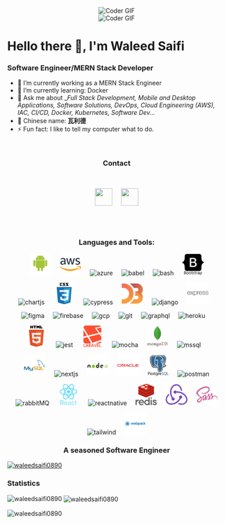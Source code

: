 

<p align="center">
  <img alt="Coder GIF" height=250 width=350 src="https://magiccopy.xyz/assets/images/hadder.gif" />
  <br>
  <img alt="Coder GIF" height=250 width=350 src="https://images.squarespace-cdn.com/content/v1/5769fc401b631bab1addb2ab/1541580611624-TE64QGKRJG8SWAIUS7NS/ke17ZwdGBToddI8pDm48kPoswlzjSVMM-SxOp7CV59BZw-zPPgdn4jUwVcJE1ZvWQUxwkmyExglNqGp0IvTJZamWLI2zvYWH8K3-s_4yszcp2ryTI0HqTOaaUohrI8PI6FXy8c9PWtBlqAVlUS5izpdcIXDZqDYvprRqZ29Pw0o/coding-freak.gif" />
</p>





# Hello there 👋, I'm Waleed Saifi

### Software Engineer/MERN Stack Developer

- 🔭 I’m currently working as a MERN Stack Engineer 
- 🌱 I’m currently learning: Docker
- 💬 Ask me about __Full Stack Development, Mobile and Desktop Applications, Software Solutions, DevOps, Cloud Engineering (AWS), IAC, CI/CD, Docker, Kubernetes, Software Dev..._
- 🧧 Chinese name: __瓦利德__
- ⚡ Fun fact: I like to tell my computer what to do.

<br/>








<h3 align="center">Contact</h3>
<br>
<p align="center">
<a href="https://twitter.com/WaleedSaifi34"><img src="https://www.vectorlogo.zone/logos/twitter/twitter-icon.svg" width="40" height="40"/></a>&nbsp;&nbsp;&nbsp;&nbsp;
<a href="https://www.linkedin.com/in/javascript-web-developer/"><img src="https://www.vectorlogo.zone/logos/linkedin/linkedin-icon.svg" width="40" height="40"/></a>
</p>

<br>
<br>


<h3 align="center">Languages and Tools:</h3>
<p align="center">
    <img src="https://raw.githubusercontent.com/devicons/devicon/master/icons/android/android-original-wordmark.svg" alt="android"  height="50">&nbsp;&nbsp;&nbsp;&nbsp;
    <img src="https://raw.githubusercontent.com/devicons/devicon/master/icons/amazonwebservices/amazonwebservices-original-wordmark.svg" alt="aws"  height="50">&nbsp;&nbsp;&nbsp;&nbsp;
    <img src="https://www.vectorlogo.zone/logos/microsoft_azure/microsoft_azure-icon.svg" alt="azure" height="50">&nbsp;&nbsp;&nbsp;&nbsp;
    <img src="https://www.vectorlogo.zone/logos/babeljs/babeljs-icon.svg" alt="babel"  height="50">&nbsp;&nbsp;&nbsp;&nbsp;
    <img src="https://www.vectorlogo.zone/logos/gnu_bash/gnu_bash-icon.svg" alt="bash"  height="50">&nbsp;&nbsp;&nbsp;&nbsp;
    <img src="https://raw.githubusercontent.com/devicons/devicon/master/icons/bootstrap/bootstrap-plain-wordmark.svg" alt="bootstrap"  height="50">
</p>
<p align="center">
    <img src="https://www.chartjs.org/media/logo-title.svg" alt="chartjs" height="50">&nbsp;&nbsp;&nbsp;&nbsp;
    <img src="https://raw.githubusercontent.com/devicons/devicon/master/icons/css3/css3-original-wordmark.svg" alt="css3"  height="50">&nbsp;&nbsp;&nbsp;&nbsp;
    <img src="https://raw.githubusercontent.com/simple-icons/simple-icons/6e46ec1fc23b60c8fd0d2f2ff46db82e16dbd75f/icons/cypress.svg" alt="cypress"  height="50">&nbsp;&nbsp;&nbsp;&nbsp;
    <img src="https://raw.githubusercontent.com/devicons/devicon/master/icons/d3js/d3js-original.svg" alt="d3js"  height="50">&nbsp;&nbsp;&nbsp;&nbsp;
    <img src="https://cdn.worldvectorlogo.com/logos/django.svg" alt="django" height="50">&nbsp;&nbsp;&nbsp;&nbsp;
    <img src="https://raw.githubusercontent.com/devicons/devicon/master/icons/express/express-original-wordmark.svg" alt="express"  height="50">&nbsp;&nbsp;&nbsp;&nbsp;
</p>
<p align="center">
    <img src="https://www.vectorlogo.zone/logos/figma/figma-icon.svg" alt="figma" height="50">&nbsp;&nbsp;&nbsp;&nbsp;
    <img src="https://www.vectorlogo.zone/logos/firebase/firebase-icon.svg" alt="firebase" height="50">&nbsp;&nbsp;&nbsp;&nbsp;
    <img src="https://www.vectorlogo.zone/logos/google_cloud/google_cloud-icon.svg" alt="gcp" height="50">&nbsp;&nbsp;&nbsp;&nbsp;
    <img src="https://www.vectorlogo.zone/logos/git-scm/git-scm-icon.svg" alt="git"  height="50">&nbsp;&nbsp;&nbsp;&nbsp;
    <img src="https://www.vectorlogo.zone/logos/graphql/graphql-icon.svg" alt="graphql" height="50">&nbsp;&nbsp;&nbsp;&nbsp;
    <img src="https://www.vectorlogo.zone/logos/heroku/heroku-icon.svg" alt="heroku" height="50">&nbsp;&nbsp;&nbsp;&nbsp;
</p>
<p align="center">
    <img src="https://raw.githubusercontent.com/devicons/devicon/master/icons/html5/html5-original-wordmark.svg" alt="html5" height="50">&nbsp;&nbsp;&nbsp;&nbsp;
    <img src="https://www.vectorlogo.zone/logos/jestjsio/jestjsio-icon.svg" alt="jest"  height="50">&nbsp;&nbsp;&nbsp;&nbsp;
    <img src="https://raw.githubusercontent.com/devicons/devicon/master/icons/laravel/laravel-plain-wordmark.svg" alt="laravel" height="50">&nbsp;&nbsp;&nbsp;&nbsp;
    <img src="https://www.vectorlogo.zone/logos/mochajs/mochajs-icon.svg" alt="mocha"  height="50">&nbsp;&nbsp;&nbsp;&nbsp;
    <img src="https://raw.githubusercontent.com/devicons/devicon/master/icons/mongodb/mongodb-original-wordmark.svg" alt="mongodb"  height="50">&nbsp;&nbsp;&nbsp;&nbsp;
    <img src="https://www.svgrepo.com/show/303229/microsoft-sql-server-logo.svg" alt="mssql" height="50">&nbsp;&nbsp;&nbsp;&nbsp;
</p>
<p align="center">
    <img src="https://raw.githubusercontent.com/devicons/devicon/master/icons/mysql/mysql-original-wordmark.svg" alt="mysql" height="50">&nbsp;&nbsp;&nbsp;&nbsp;
    <img src="https://cdn.worldvectorlogo.com/logos/nextjs-2.svg" alt="nextjs"  height="50">&nbsp;&nbsp;&nbsp;&nbsp;
    <img src="https://raw.githubusercontent.com/devicons/devicon/master/icons/nodejs/nodejs-original-wordmark.svg" alt="nodejs"  height="50">&nbsp;&nbsp;&nbsp;&nbsp;
    <img src="https://raw.githubusercontent.com/devicons/devicon/master/icons/oracle/oracle-original.svg" alt="oracle" height="50">&nbsp;&nbsp;&nbsp;&nbsp;
    <img src="https://raw.githubusercontent.com/devicons/devicon/master/icons/postgresql/postgresql-original-wordmark.svg" alt="postgresql" height="50">&nbsp;&nbsp;&nbsp;&nbsp;
    <img src="https://www.vectorlogo.zone/logos/getpostman/getpostman-icon.svg" alt="postman"  height="50">
</p>
<p align="center">
    <img src="https://www.vectorlogo.zone/logos/rabbitmq/rabbitmq-icon.svg" alt="rabbitMQ"  height="50">&nbsp;&nbsp;&nbsp;&nbsp;
    <img src="https://raw.githubusercontent.com/devicons/devicon/master/icons/react/react-original-wordmark.svg" alt="react" height="50">&nbsp;&nbsp;&nbsp;&nbsp;
    <img src="https://reactnative.dev/img/header_logo.svg" alt="reactnative"  height="50">&nbsp;&nbsp;&nbsp;&nbsp;
    <img src="https://raw.githubusercontent.com/devicons/devicon/master/icons/redis/redis-original-wordmark.svg" alt="redis"  height="50">&nbsp;&nbsp;&nbsp;&nbsp;
    <img src="https://raw.githubusercontent.com/devicons/devicon/master/icons/redux/redux-original.svg" alt="redux" height="50">&nbsp;&nbsp;&nbsp;&nbsp;
    <img src="https://raw.githubusercontent.com/devicons/devicon/master/icons/sass/sass-original.svg" alt="sass" height="50">
</p>
<p align="center">
    <img src="https://www.vectorlogo.zone/logos/tailwindcss/tailwindcss-icon.svg" alt="tailwind"  height="50">&nbsp;&nbsp;&nbsp;&nbsp;
    <img src="https://raw.githubusercontent.com/devicons/devicon/d00d0969292a6569d45b06d3f350f463a0107b0d/icons/webpack/webpack-original-wordmark.svg" alt="webpack"  height="50">
    <!-- Add more icons here -->
    <!-- Ensure each line has 6 icons -->
</p>







<h3 align="center">A seasoned Software Engineer</h3>

<p align="left"> <a href="https://github.com/ryo-ma/github-profile-trophy"><img src="https://github-profile-trophy.vercel.app/?username=waleedsaifi0890" alt="waleedsaifi0890" /></a> </p>

<h3 align="left">Statistics</h3>
<p align="left">
</p>



<p><img align="left" src="https://github-readme-stats.vercel.app/api/top-langs?username=waleedsaifi0890&show_icons=true&locale=en&layout=compact" alt="waleedsaifi0890" /></p>

<p>&nbsp;<img align="center" src="https://github-readme-stats.vercel.app/api?username=waleedsaifi0890&show_icons=true&locale=en" alt="waleedsaifi0890" /></p>

<p><img align="center" src="https://github-readme-streak-stats.herokuapp.com/?user=waleedsaifi0890&" alt="waleedsaifi0890" /></p>


